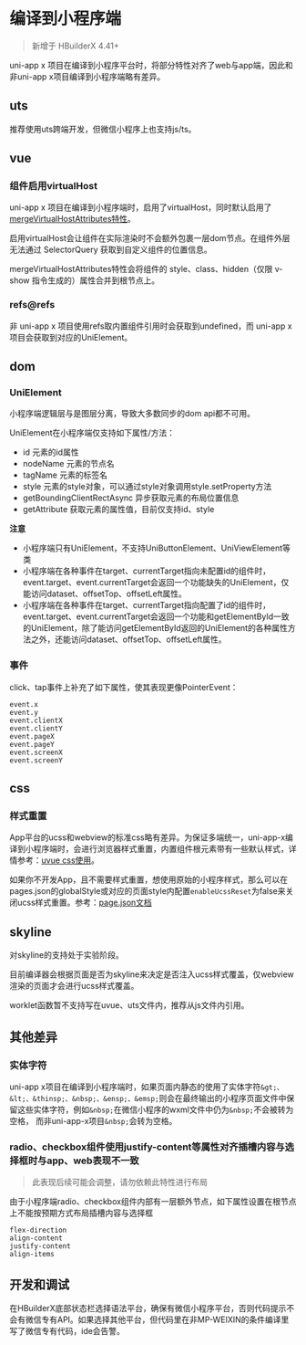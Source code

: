 # 编译到小程序端

> 新增于 HBuilderX 4.41+

uni-app x 项目在编译到小程序平台时，将部分特性对齐了web与app端，因此和非uni-app x项目编译到小程序端略有差异。

## uts

推荐使用uts跨端开发，但微信小程序上也支持js/ts。

## vue

### 组件启用virtualHost

uni-app x 项目在编译到小程序端时，启用了virtualHost，同时默认启用了[mergeVirtualHostAttributes特性](https://uniapp.dcloud.net.cn/collocation/manifest.html#mp-weixin)。

启用virtualHost会让组件在实际渲染时不会额外包裹一层dom节点。在组件外层无法通过 SelectorQuery 获取到自定义组件的位置信息。

mergeVirtualHostAttributes特性会将组件的 style、class、hidden（仅限 v-show 指令生成的）属性合并到根节点上。

### refs@refs

非 uni-app x 项目使用refs取内置组件引用时会获取到undefined，而 uni-app x 项目会获取到对应的UniElement。

## dom

### UniElement

小程序端逻辑层与是图层分离，导致大多数同步的dom api都不可用。

UniElement在小程序端仅支持如下属性/方法：

- id 元素的id属性
- nodeName 元素的节点名
- tagName 元素的标签名
- style 元素的style对象，可以通过style对象调用style.setProperty方法
- getBoundingClientRectAsync 异步获取元素的布局位置信息
- getAttribute 获取元素的属性值，目前仅支持id、style

**注意**

- 小程序端只有UniElement，不支持UniButtonElement、UniViewElement等类
- 小程序端在各种事件在target、currentTarget指向未配置id的组件时，event.target、event.currentTarget会返回一个功能缺失的UniElement，仅能访问dataset、offsetTop、offsetLeft属性。
- 小程序端在各种事件在target、currentTarget指向配置了id的组件时，event.target、event.currentTarget会返回一个功能和getElementById一致的UniElement，除了能访问getElementById返回的UniElement的各种属性方法之外，还能访问dataset、offsetTop、offsetLeft属性。

### 事件

click、tap事件上补充了如下属性，使其表现更像PointerEvent：

```
event.x
event.y
event.clientX
event.clientY
event.pageX
event.pageY
event.screenX
event.screenY
```

## css

### 样式重置

App平台的ucss和webview的标准css略有差异。为保证多端统一，uni-app-x编译到小程序端时，会进行浏览器样式重置，内置组件根元素带有一些默认样式，详情参考：[uvue css使用](../css/README.md)。

如果你不开发App，且不需要样式重置，想使用原始的小程序样式，那么可以在pages.json的globalStyle或对应的页面style内配置`enableUcssReset`为false来关闭ucss样式重置。参考：[page.json文档](../collocation/pagesjson.md)

## skyline

对skyline的支持处于实验阶段。

目前编译器会根据页面是否为skyline来决定是否注入ucss样式覆盖，仅webview渲染的页面才会进行ucss样式覆盖。

worklet函数暂不支持写在uvue、uts文件内，推荐从js文件内引用。

## 其他差异

### 实体字符

uni-app x项目在编译到小程序端时，如果页面内静态的使用了实体字符`&gt;、&lt;、&thinsp;、&nbsp;、&ensp;、&emsp;`则会在最终输出的小程序页面文件中保留这些实体字符，例如`&nbsp;`在微信小程序的wxml文件中仍为`&nbsp;`不会被转为空格， 而非uni-app-x项目`&nbsp;`会转为空格。

### radio、checkbox组件使用justify-content等属性对齐插槽内容与选择框时与app、web表现不一致

> 此表现后续可能会调整，请勿依赖此特性进行布局

由于小程序端radio、checkbox组件内部有一层额外节点，如下属性设置在根节点上不能按预期方式布局插槽内容与选择框

```
flex-direction
align-content
justify-content
align-items
```

## 开发和调试

在HBuilderX底部状态栏选择语法平台，确保有微信小程序平台，否则代码提示不会有微信专有API。如果选择其他平台，但代码里在非MP-WEIXIN的条件编译里写了微信专有代码，ide会告警。
